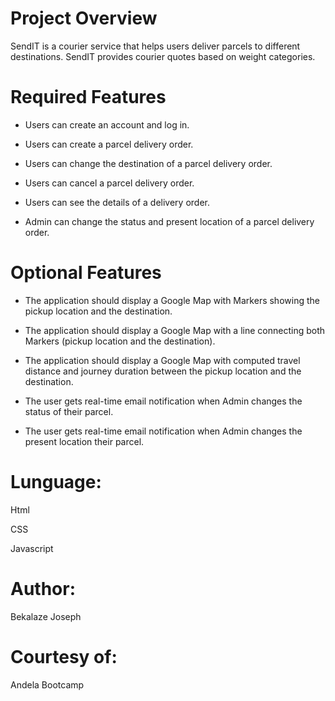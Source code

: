 # Project Overview
SendIT is a courier service that helps users deliver parcels to different destinations. SendIT provides courier quotes based on weight categories.

# Required Features

- Users can create an account and log in.

- Users can create a parcel delivery order.

- Users can change the destination of a parcel delivery order.

- Users can cancel a parcel delivery order.

- Users can see the details of a delivery order.

- Admin can change the status and present location of a parcel delivery order.

 
# Optional Features

- The application should display a Google Map with Markers showing the pickup location and the destination.

- The application should display a Google Map with a line connecting both Markers (pickup location and the destination).

- The application should display a Google Map with computed travel distance and journey duration between the pickup location and the destination.

- The user gets real-time email notification when Admin changes the status of their parcel.

- The user gets real-time email notification when Admin changes the present location their parcel.

# Lunguage:

Html

CSS

Javascript

# Author:

Bekalaze Joseph

# Courtesy of:

Andela  Bootcamp

 
